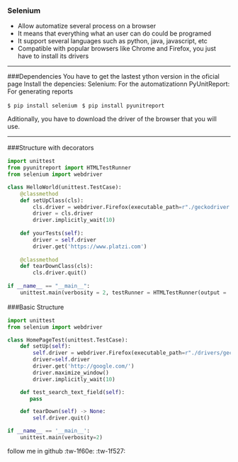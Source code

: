 ### Selenium

- Allow automatize several process on a browser
- It means that everything what an user can do could be programed
- It support several languages such as python, java, javascript, etc
- Compatible with popular browsers like Chrome and Firefox, you just have to install its drivers
-------------

###Dependencies
You have to get the lastest ython version in the oficial page
Install the depencies:
Selenium: For the automatizationn
PyUnitReport: For generating reports

`$ pip install selenium
`
`$ pip install pyunitreport`

Aditionally, you have to download the driver of the browser that you will use.

-------------

###Structure with decorators
　

```python
import unittest
from pyunitreport import HTMLTestRunner
from selenium import webdriver

class HelloWorld(unittest.TestCase):
    @classmethod
    def setUpClass(cls):
        cls.driver = webdriver.Firefox(executable_path=r"./geckodriver.exe")
        driver = cls.driver
        driver.implicitly_wait(10)
		
	def yourTests(self):
        driver = self.driver
        driver.get('https://www.platzi.com')
		
	@classmethod
    def tearDownClass(cls):
        cls.driver.quit()
		
if __name__ == "__main__":
	unittest.main(verbosity = 2, testRunner = HTMLTestRunner(output = 'reportes', report_name = 'hello-world-report'))

```
###Basic Structure　

```python
import unittest
from selenium import webdriver

class HomePageTest(unittest.TestCase):
    def setUp(self):
        self.driver = webdriver.Firefox(executable_path=r"./drivers/geckodriver.exe")
        driver=self.driver
        driver.get('http://google.com/')
        driver.maximize_window()
        driver.implicitly_wait(10)

    def test_search_text_field(self):
       pass

    def tearDown(self) -> None:
        self.driver.quit()

if __name__ == '__main__':
    unittest.main(verbosity=2)


```
follow me in github  :tw-1f60e: :tw-1f527:
